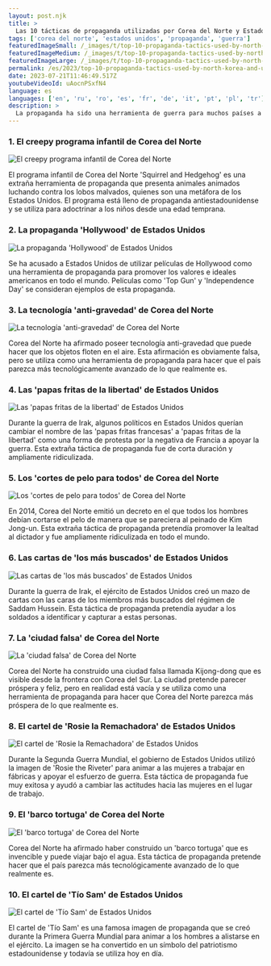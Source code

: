 ```yaml
---
layout: post.njk
title: >
  Las 10 tácticas de propaganda utilizadas por Corea del Norte y Estados Unidos
tags: ['corea del norte', 'estados unidos', 'propaganda', 'guerra']
featuredImageSmall: /_images/t/top-10-propaganda-tactics-used-by-north-korea-and-united-states-cover-es-small.webp
featuredImageMedium: /_images/t/top-10-propaganda-tactics-used-by-north-korea-and-united-states-cover-es-medium.webp
featuredImageLarge: /_images/t/top-10-propaganda-tactics-used-by-north-korea-and-united-states-cover-es-large.webp
permalink: /es/2023/top-10-propaganda-tactics-used-by-north-korea-and-united-states.html
date: 2023-07-21T11:46:49.517Z
youtubeVideoId: uAocnPSxfN4
language: es
languages: ['en', 'ru', 'ro', 'es', 'fr', 'de', 'it', 'pt', 'pl', 'tr']
description: >
  La propaganda ha sido una herramienta de guerra para muchos países a lo largo de la historia. Tanto Corea del Norte como Estados Unidos son conocidos por sus extrañas tácticas de propaganda que han dejado al mundo atónito. Aquí están las 10 tácticas de propaganda más extrañas utilizadas por Corea del Norte y Estados Unidos.
---
```


### 1. El creepy programa infantil de Corea del Norte

![El creepy programa infantil de Corea del Norte](/_images/b/b755ecc726e5e9526742093c20d165fd-medium.webp)

El programa infantil de Corea del Norte 'Squirrel and Hedgehog' es una extraña herramienta de propaganda que presenta animales animados luchando contra los lobos malvados, quienes son una metáfora de los Estados Unidos. El programa está lleno de propaganda antiestadounidense y se utiliza para adoctrinar a los niños desde una edad temprana.

### 2. La propaganda 'Hollywood' de Estados Unidos

![La propaganda 'Hollywood' de Estados Unidos](/_images/4/4e0fd57e3c0ac4cbb4539994bb587d6d-medium.webp)

Se ha acusado a Estados Unidos de utilizar películas de Hollywood como una herramienta de propaganda para promover los valores e ideales americanos en todo el mundo. Películas como 'Top Gun' y 'Independence Day' se consideran ejemplos de esta propaganda.

### 3. La tecnología 'anti-gravedad' de Corea del Norte

![La tecnología 'anti-gravedad' de Corea del Norte](/_images/c/c82620905d1f4a1f00f6ed1c3c2f8b75-medium.webp)

Corea del Norte ha afirmado poseer tecnología anti-gravedad que puede hacer que los objetos floten en el aire. Esta afirmación es obviamente falsa, pero se utiliza como una herramienta de propaganda para hacer que el país parezca más tecnológicamente avanzado de lo que realmente es.

### 4. Las 'papas fritas de la libertad' de Estados Unidos

![Las 'papas fritas de la libertad' de Estados Unidos](/_images/5/590e09e2091d6fae3a3e720a54e436a5-medium.webp)

Durante la guerra de Irak, algunos políticos en Estados Unidos querían cambiar el nombre de las 'papas fritas francesas' a 'papas fritas de la libertad' como una forma de protesta por la negativa de Francia a apoyar la guerra. Esta extraña táctica de propaganda fue de corta duración y ampliamente ridiculizada.

### 5. Los 'cortes de pelo para todos' de Corea del Norte

![Los 'cortes de pelo para todos' de Corea del Norte](/_images/2/267674cccfa76d70837a57c1a163738b-medium.webp)

En 2014, Corea del Norte emitió un decreto en el que todos los hombres debían cortarse el pelo de manera que se pareciera al peinado de Kim Jong-un. Esta extraña táctica de propaganda pretendía promover la lealtad al dictador y fue ampliamente ridiculizada en todo el mundo.

### 6. Las cartas de 'los más buscados' de Estados Unidos

![Las cartas de 'los más buscados' de Estados Unidos](/_images/f/f2249d6410c61b036bbe1f4199973d43-medium.webp)

Durante la guerra de Irak, el ejército de Estados Unidos creó un mazo de cartas con las caras de los miembros más buscados del régimen de Saddam Hussein. Esta táctica de propaganda pretendía ayudar a los soldados a identificar y capturar a estas personas.

### 7. La 'ciudad falsa' de Corea del Norte

![La 'ciudad falsa' de Corea del Norte](/_images/c/c0f1badbfb3569bf716fafb9f194ca2e-medium.webp)

Corea del Norte ha construido una ciudad falsa llamada Kijong-dong que es visible desde la frontera con Corea del Sur. La ciudad pretende parecer próspera y feliz, pero en realidad está vacía y se utiliza como una herramienta de propaganda para hacer que Corea del Norte parezca más próspera de lo que realmente es.

### 8. El cartel de 'Rosie la Remachadora' de Estados Unidos

![El cartel de 'Rosie la Remachadora' de Estados Unidos](/_images/3/3426963432046786516109fa05c35bd7-medium.webp)

Durante la Segunda Guerra Mundial, el gobierno de Estados Unidos utilizó la imagen de 'Rosie the Riveter' para animar a las mujeres a trabajar en fábricas y apoyar el esfuerzo de guerra. Esta táctica de propaganda fue muy exitosa y ayudó a cambiar las actitudes hacia las mujeres en el lugar de trabajo.

### 9. El 'barco tortuga' de Corea del Norte

![El 'barco tortuga' de Corea del Norte](/_images/2/2035e983bf73a31ebfd46ed5f9413fdb-medium.webp)

Corea del Norte ha afirmado haber construido un 'barco tortuga' que es invencible y puede viajar bajo el agua. Esta táctica de propaganda pretende hacer que el país parezca más tecnológicamente avanzado de lo que realmente es.

### 10. El cartel de 'Tío Sam' de Estados Unidos

![El cartel de 'Tío Sam' de Estados Unidos](/_images/6/6dbb42f0993daafaa0214b70a3da8ce5-medium.webp)

El cartel de 'Tío Sam' es una famosa imagen de propaganda que se creó durante la Primera Guerra Mundial para animar a los hombres a alistarse en el ejército. La imagen se ha convertido en un símbolo del patriotismo estadounidense y todavía se utiliza hoy en día.

